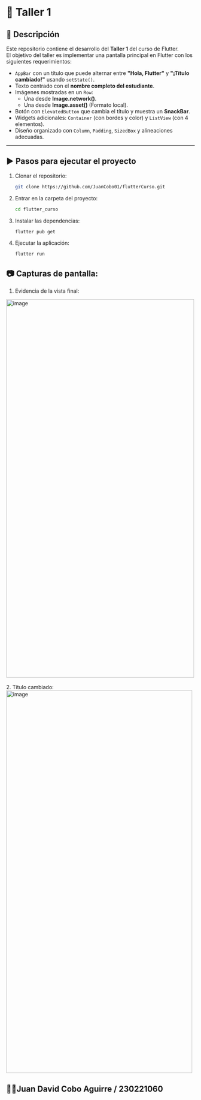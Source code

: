 # 📱 Taller 1

## 📌 Descripción
Este repositorio contiene el desarrollo del **Taller 1** del curso de Flutter.  
El objetivo del taller es implementar una pantalla principal en Flutter con los siguientes requerimientos:

- `AppBar` con un título que puede alternar entre **"Hola, Flutter"** y **"¡Título cambiado!"** usando `setState()`.
- Texto centrado con el **nombre completo del estudiante**.
- Imágenes mostradas en un `Row`:  
  - Una desde **Image.network()**.  
  - Una desde **Image.asset()** (Formato local).
- Botón con `ElevatedButton` que cambia el título y muestra un **SnackBar**.
- Widgets adicionales: `Container` (con bordes y color) y `ListView` (con 4 elementos).
- Diseño organizado con `Column`, `Padding`, `SizedBox` y alineaciones adecuadas.

---

## ▶️ Pasos para ejecutar el proyecto

1. Clonar el repositorio:
   ```bash
   git clone https://github.com/JuanCobo01/flutterCurso.git
2. Entrar en la carpeta del proyecto:
   ```bash
   cd flutter_curso
3. Instalar las dependencias:
   ```bash
   flutter pub get
4. Ejecutar la aplicación:
   ```bash
   flutter run

## 📷 Capturas de pantalla:
1. Evidencia de la vista final:
<img width="502" height="1009" alt="image" src="https://github.com/user-attachments/assets/fe09fe7b-f752-466a-975d-c4ca1ead9447" />
<br><br>
2. Título cambiado:
<img width="497" height="1021" alt="image" src="https://github.com/user-attachments/assets/7902d944-0b40-40e7-837f-381202164d26" />



## 🧑‍🎓Juan David Cobo Aguirre / 230221060   
